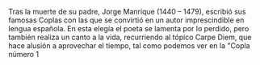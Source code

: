 Tras la muerte de su padre, Jorge Manrique (1440 – 1479),
escribió sus famosas Coplas con las que se convirtió en un autor                       imprescindible en lengua española.
 En esta elegía el poeta se lamenta por lo perdido, pero también realiza un canto a la vida, 
 recurriendo al tópico Carpe Diem, que hace alusión a aprovechar el tiempo, 
 tal como podemos ver en la "Copla número 1
                 